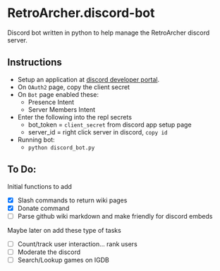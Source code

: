 # RetroArcher.discord-bot
Discord bot written in python to help manage the RetroArcher discord server.

## Instructions
* Setup an application at [discord developer portal](https://discord.com/developers/applications).
* On `OAuth2` page, copy the client secret
* On `Bot` page enabled these:
  * Presence Intent
  * Server Members Intent
* Enter the following into the repl secrets
  * bot_token = `client_secret` from discord app setup page
  * server_id = right click server in discord, `copy id`
* Running bot:
  * `python discord_bot.py`

## To Do:
Initial functions to add
- [x] Slash commands to return wiki pages
- [x] Donate command
- [ ] Parse github wiki markdown and make friendly for discord embeds

Maybe later on add these type of tasks
- [ ] Count/track user interaction... rank users
- [ ] Moderate the discord
- [ ] Search/Lookup games on IGDB
